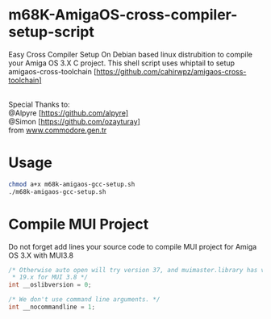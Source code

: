 # m68K-AmigaOS-cross-compiler-setup-script
Easy Cross Compiler Setup On Debian based linux distrubition to compile your Amiga OS 3.X C project. This shell script uses whiptail to setup amigaos-cross-toolchain [https://github.com/cahirwpz/amigaos-cross-toolchain] <br><br>

Special Thanks to: <br>
@Alpyre [https://github.com/alpyre]<br>
@Simon [https://github.com/ozayturay] <br>
from www.commodore.gen.tr

# Usage
~~~~ bash
chmod a+x m68k-amigaos-gcc-setup.sh
./m68k-amigaos-gcc-setup.sh
~~~~

# Compile MUI Project
Do not forget add lines your source code to compile MUI project for Amiga OS 3.X with MUI3.8
~~~~ c
/* Otherwise auto open will try version 37, and muimaster.library has version
 * 19.x for MUI 3.8 */
int __oslibversion = 0;

/* We don't use command line arguments. */
int __nocommandline = 1;
~~~~
